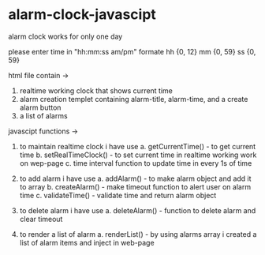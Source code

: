 # alarm-clock-javascipt
alarm clock works for only one day


please enter time in "hh:mm:ss am/pm" formate
hh {0, 12}
mm {0, 59}
ss {0, 59}

html file contain ->
1. realtime working clock that shows current time
2. alarm creation templet containing alarm-title, alarm-time, and a create alarm button
3. a list of alarms


javascipt functions ->
1. to maintain realtime clock i have use
  a. getCurrentTime() - to get current time
  b. setRealTimeClock() - to set current time in realtime working work on wep-page
  c. time interval function to update time in every 1s of time
  
2. to add alarm i have use
  a. addAlarm() - to make alarm object and add it to array
  b. createAlarm() - make timeout function to alert user on alarm time
  c. validateTime() - validate time and return alarm object
  
3. to delete alarm i have use
  a. deleteAlarm() - function to delete alarm and clear timeout
  
4. to render a list of alarm
  a. renderList() - by using alarms array i created a list of alarm items and inject in web-page
